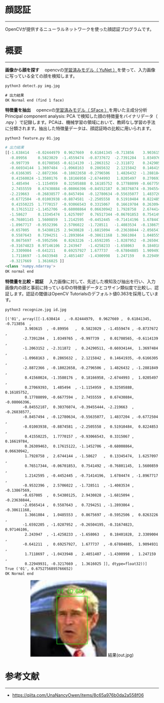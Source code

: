 # 顔認証
---

OpenCVが提供するニューラルネットワークを使った顔認証プログラムです。

# 概要
---
**画像から顔を探す**
　opencvの[学習済みモデル（ YuNet ）](https://github.com/opencv/opencv_zoo/blob/master/models/face_detection_yunet/face_detection_yunet_2022mar.onnx)を使って、入力画像に写っている全ての顔を検知します。

```
python3 detect.py img.jpg
```
```
# 出力結果
OK Normal end (find 1 face)
```
**特徴量を抽出**
　opencvの[学習済みモデル（ SFace ）](https://github.com/opencv/opencv_zoo/blob/master/models/face_recognition_sface/face_recognition_sface_2021dec.onnx)を用いた主成分分析 Principal component analysis: PCA で検知した顔の特徴量をバイナリデータ（ .npy ）で記録します。PCAは、機械学習の領域において、教師なし学習の手法に分類されます。抽出した特徴量データは、顔認証時の比較に用いられます。
```
python3 feature.py 01.jpg
```
```python
# 出力結果
[[-1.638414   -0.02444979  0.9627669   0.61841345 -0.713856    3.903615
  -0.89956     0.5823029  -1.4559474  -0.8737672  -2.7391284   1.0349765
  -0.997739    0.01708565 -0.6114139  -1.2063152  -2.311872    0.24290511
  -0.66934144  1.3697484  -1.0968163   0.2865632   2.1215842   0.14641935
  -0.6166305  -2.8872366  -0.18022658 -0.2796506   1.4826432  -1.2881849
   0.41560024 -1.3580176   0.18166958 -2.6744993   1.0205497   0.27069393
   1.485494   -1.1154959   0.32505888  0.16185752  0.17788099 -0.6677594
   2.7455559   0.67430884 -0.08066396 -0.84552187  0.30376074 -0.39455444
  -2.219663   -0.26838577 -0.8457494  -0.12780634 -0.55635077  1.4837204
  -0.6772504  -0.01003938 -0.8874581  -2.2505558   0.51910484  0.8224853
   0.41550225  1.7770157  -0.93066543  0.3315067   0.16619784  0.26309463
   0.17615122 -1.1452706  -0.68008864  0.06630942  1.7928758   2.6744144
  -1.58627     0.13345474  1.6257097   0.76517344 -0.06701853  0.7541492
  -0.76801145  1.5600859   1.2142595  -0.4452445  -0.71414196  1.6784474
  -1.8967717  -0.9532396   2.5706022  -1.728511   -1.4083534  -0.13867569
  -0.657005    0.54380125  2.9430828  -1.6815094  -0.23638844 -2.0565414
   0.5587643   0.7294251  -1.2893864  -0.38611168  1.3661084   1.0485553
   0.8675697  -0.5952506   0.8263226  -1.6592205  -1.0287952  -0.26504195
  -0.31674823  0.97146106  2.243947   -1.4258233  -1.658063    0.18401828
   2.3309004  -0.641211    0.69257927  1.677737   -0.67804885  1.9094931
   1.7118697  -1.0433948   2.4851487  -1.4300998   1.247159    0.22949931
  -0.3217669   1.3616025 ]]
<class 'numpy.ndarray'>
OK normal end
```

**特徴量を比較・認証**
　入力画像に対して、先述した検知及び抽出を行い、入力画像内の顔と事前に持っているIDの特徴量データとコサイン類似度で比較し、認証します。認証の閾値はOpenCV Tutorialsのデフォルト値0.363を採用しています。
```
python3 recognize.jpg id.jpg
```
```
[('01', array([[-1.638414  , -0.02444979,  0.9627669 ,  0.61841345, -0.713856  ,
         3.903615  , -0.89956   ,  0.5823029 , -1.4559474 , -0.8737672 ,
        -2.7391284 ,  1.0349765 , -0.997739  ,  0.01708565, -0.6114139 ,
        -1.2063152 , -2.311872  ,  0.24290511, -0.66934144,  1.3697484 ,
        -1.0968163 ,  0.2865632 ,  2.1215842 ,  0.14641935, -0.6166305 ,
        -2.8872366 , -0.18022658, -0.2796506 ,  1.4826432 , -1.2881849 ,
         0.41560024, -1.3580176 ,  0.18166958, -2.6744993 ,  1.0205497 ,
         0.27069393,  1.485494  , -1.1154959 ,  0.32505888,  0.16185752,
         0.17788099, -0.6677594 ,  2.7455559 ,  0.67430884, -0.08066396,
        -0.84552187,  0.30376074, -0.39455444, -2.219663  , -0.26838577,
        -0.8457494 , -0.12780634, -0.55635077,  1.4837204 , -0.6772504 ,
        -0.01003938, -0.8874581 , -2.2505558 ,  0.51910484,  0.8224853 ,
         0.41550225,  1.7770157 , -0.93066543,  0.3315067 ,  0.16619784,
         0.26309463,  0.17615122, -1.1452706 , -0.68008864,  0.06630942,
         1.7928758 ,  2.6744144 , -1.58627   ,  0.13345474,  1.6257097 ,
         0.76517344, -0.06701853,  0.7541492 , -0.76801145,  1.5600859 ,
         1.2142595 , -0.4452445 , -0.71414196,  1.6784474 , -1.8967717 ,
        -0.9532396 ,  2.5706022 , -1.728511  , -1.4083534 , -0.13867569,
        -0.657005  ,  0.54380125,  2.9430828 , -1.6815094 , -0.23638844,
        -2.0565414 ,  0.5587643 ,  0.7294251 , -1.2893864 , -0.38611168,
         1.3661084 ,  1.0485553 ,  0.8675697 , -0.5952506 ,  0.8263226 ,
        -1.6592205 , -1.0287952 , -0.26504195, -0.31674823,  0.97146106,
         2.243947  , -1.4258233 , -1.658063  ,  0.18401828,  2.3309004 ,
        -0.641211  ,  0.69257927,  1.677737  , -0.67804885,  1.9094931 ,
         1.7118697 , -1.0433948 ,  2.4851487 , -1.4300998 ,  1.247159  ,
         0.22949931, -0.3217669 ,  1.3616025 ]], dtype=float32))]
True ('01', 0.6752756895766652)
OK Normal end
```


<center>

![](out.jpg)
結果(out.jpg)
</center>

# 参考文献
---
- https://qiita.com/UnaNancyOwen/items/8c65a976b0da2a558f06
 
